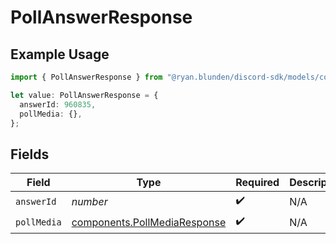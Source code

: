 # PollAnswerResponse

## Example Usage

```typescript
import { PollAnswerResponse } from "@ryan.blunden/discord-sdk/models/components";

let value: PollAnswerResponse = {
  answerId: 960835,
  pollMedia: {},
};
```

## Fields

| Field                                                                        | Type                                                                         | Required                                                                     | Description                                                                  |
| ---------------------------------------------------------------------------- | ---------------------------------------------------------------------------- | ---------------------------------------------------------------------------- | ---------------------------------------------------------------------------- |
| `answerId`                                                                   | *number*                                                                     | :heavy_check_mark:                                                           | N/A                                                                          |
| `pollMedia`                                                                  | [components.PollMediaResponse](../../models/components/pollmediaresponse.md) | :heavy_check_mark:                                                           | N/A                                                                          |